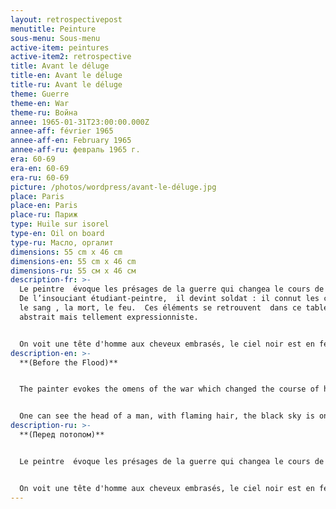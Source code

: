```yaml
---
layout: retrospectivepost
menutitle: Peinture
sous-menu: Sous-menu
active-item: peintures
active-item2: retrospective
title: Avant le déluge
title-en: Avant le déluge
title-ru: Avant le déluge
theme: Guerre
theme-en: War
theme-ru: Война
annee: 1965-01-31T23:00:00.000Z
annee-aff: février 1965
annee-aff-en: February 1965
annee-aff-ru: февраль 1965 г.
era: 60-69
era-en: 60-69
era-ru: 60-69
picture: /photos/wordpress/avant-le-déluge.jpg
place: Paris
place-en: Paris
place-ru: Париж
type: Huile sur isorel
type-en: Oil on board
type-ru: Масло, оргалит
dimensions: 55 cm x 46 cm
dimensions-en: 55 cm x 46 cm
dimensions-ru: 55 см x 46 см
description-fr: >-
  Le peintre  évoque les présages de la guerre qui changea le cours de sa vie.
  De l’insouciant étudiant-peintre,  il devint soldat : il connut les combats,
  le sang , la mort, le feu.  Ces éléments se retrouvent  dans ce tableau :
  abstrait mais tellement expressionniste.


  On voit une tête d'homme aux cheveux embrasés, le ciel noir est en feu.
description-en: >-
  **(Before the Flood)**


  The painter evokes the omens of the war which changed the course of his life. The carefree student became a soldier: he got to know blood, death, fire. These elements are found in this abstract but very expressionist painting


  One can see the head of a man, with flaming hair, the black sky is on fire. Disaster is coming.
description-ru: >-
  **(Перед потопом)**


  Le peintre  évoque les présages de la guerre qui changea le cours de sa vie. De l’insouciant étudiant-peintre,  il devint soldat : il connut les combats, le sang , la mort, le feu.  Ces éléments se retrouvent  dans ce tableau : abstrait mais tellement expressionniste.


  On voit une tête d'homme aux cheveux embrasés, le ciel noir est en feu.
---
```

